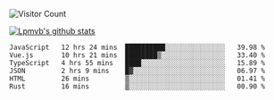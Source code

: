 ![Visitor Count](https://profile-counter.glitch.me/Lpmvb/count.svg)

[![Lpmvb's github stats](https://github-readme-stats.vercel.app/api?username=lpmvb&show_icons=true&title_color=fff&icon_color=79ff97&text_color=9f9f9f&bg_color=151515)](https://github.com/anuraghazra/github-readme-stats)

<!--
Here are some ideas to get you started:

- 🔭 I’m currently working on ...
- 🌱 I’m currently learning ...
- 👯 I’m looking to collaborate on ...
- 🤔 I’m looking for help with ...
- 💬 Ask me about ...
- 📫 How to reach me: ...
- 😄 Pronouns: ...
- ⚡ Fun fact: ...
-->

<!--START_SECTION:waka-->

```text
JavaScript   12 hrs 24 mins  ██████████░░░░░░░░░░░░░░░   39.98 %
Vue.js       10 hrs 21 mins  ████████▒░░░░░░░░░░░░░░░░   33.40 %
TypeScript   4 hrs 55 mins   ████░░░░░░░░░░░░░░░░░░░░░   15.89 %
JSON         2 hrs 9 mins    █▓░░░░░░░░░░░░░░░░░░░░░░░   06.97 %
HTML         26 mins         ▒░░░░░░░░░░░░░░░░░░░░░░░░   01.41 %
Rust         16 mins         ▒░░░░░░░░░░░░░░░░░░░░░░░░   00.90 %
```

<!--END_SECTION:waka-->
